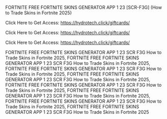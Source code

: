 FORTNITE FREE FORTNITE SKINS GENERATOR APP 1 23 [SCR-F3G] (How to Trade Skins in Fortnite 2025)

Click Here to Get Access: https://hydrotech.click/giftcards/

Click Here to Get Access: https://hydrotech.click/giftcards/

Click Here to Get Access: https://hydrotech.click/giftcards/

FORTNITE FREE FORTNITE SKINS GENERATOR APP 1 23 SCR F3G How to Trade Skins in Fortnite 2025, FORTNITE FREE FORTNITE SKINS GENERATOR APP 1 23 SCR F3G How to Trade Skins in Fortnite 2025, FORTNITE FREE FORTNITE SKINS GENERATOR APP 1 23 SCR F3G How to Trade Skins in Fortnite 2025, FORTNITE FREE FORTNITE SKINS GENERATOR APP 1 23 SCR F3G How to Trade Skins in Fortnite 2025, FORTNITE FREE FORTNITE SKINS GENERATOR APP 1 23 SCR F3G How to Trade Skins in Fortnite 2025, FORTNITE FREE FORTNITE SKINS GENERATOR APP 1 23 SCR F3G How to Trade Skins in Fortnite 2025, FORTNITE FREE FORTNITE SKINS GENERATOR APP 1 23 SCR F3G How to Trade Skins in Fortnite 2025, FORTNITE FREE FORTNITE SKINS GENERATOR APP 1 23 SCR F3G How to Trade Skins in Fortnite 2025
